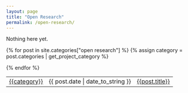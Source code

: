```yaml
---
layout: page
title: "Open Research"
permalink: /open-research/
---
```


Nothing here yet.

<table class="table table-condensed">
{% for post in site.categories["open research"] %}
    {% assign category = post.categories | get_project_category %}
    <tr>
    <td><a href="{{post.categories | get_raw_project_category | get_project_url }}">{{category}}</a></td>
    <td>{{ post.date | date_to_string }}</td>
    <td><a href="{{ post.url }}">{{post.title}}</a></td>
    </tr>

{% endfor %}
</table>